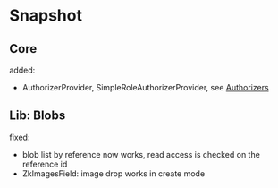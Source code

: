 # Snapshot

## Core

added:

- AuthorizerProvider, SimpleRoleAuthorizerProvider, see [Authorizers](/doc/guides/backend/Authorizer.md)

## Lib: Blobs

fixed:

- blob list by reference now works, read access is checked on the reference id
- ZkImagesField: image drop works in create mode